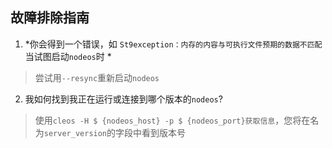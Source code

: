 ## 故障排除指南

1. *你会得到一个错误，如 `St9exception：内存的内容与可执行文件预期的数据不匹配` 当试图启动`nodeos`时 *
> 尝试用`--resync`重新启动`nodeos`
2. 我如何找到我正在运行或连接到哪个版本的`nodeos`?
> 使用`cleos -H $ {nodeos_host} -p $ {nodeos_port}获取信息`，您将在名为`server_version`的字段中看到版本号